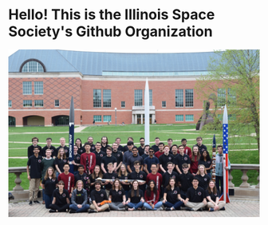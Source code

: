 # Hello! This is the Illinois Space Society's Github Organization

![ISS Society Photo](ISS_Society_photo.jpg)

